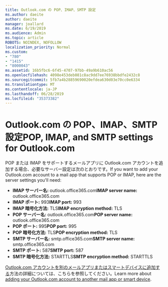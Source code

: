 ```yaml
---
title: Outlook.com の POP、IMAP、SMTP 設定
ms.author: daeite
author: daeite
manager: joallard
ms.date: 6/19/2019
ms.audience: Admin
ms.topic: article
ROBOTS: NOINDEX, NOFOLLOW
localization_priority: Normal
ms.custom:
- "780"
- "1415"
- "8000043"
ms.assetid: 16b5fbc6-6f45-4707-97bb-49a9b610ac56
ms.openlocfilehash: 4098e453deb081c8ac9dd7ee76938bbdfe2432c8
ms.sourcegitcommit: 5fb7a4b28859690020efdea630d03e70cc0e6334
ms.translationtype: MT
ms.contentlocale: ja-JP
ms.lasthandoff: 06/28/2019
ms.locfileid: "35373382"
---
```

# <a name="pop-imap-and-smtp-settings-for-outlookcom"></a><span data-ttu-id="8c602-102">Outlook.com の POP、IMAP、SMTP 設定</span><span class="sxs-lookup"><span data-stu-id="8c602-102">POP, IMAP, and SMTP settings for Outlook.com</span></span>

<span data-ttu-id="8c602-103">POP または IMAP をサポートするメールアプリに Outlook.com アカウントを追加する場合、必要なサーバー設定は次のとおりです。</span><span class="sxs-lookup"><span data-stu-id="8c602-103">If you want to add your Outlook.com account to a mail app that supports POP or IMAP, here are the server settings you'll need:</span></span>
  
- <span data-ttu-id="8c602-104">**IMAP サーバー名:** outlook.office365.com</span><span class="sxs-lookup"><span data-stu-id="8c602-104">**IMAP server name:** outlook.office365.com</span></span>
- <span data-ttu-id="8c602-105">**IMAP ポート:** 993</span><span class="sxs-lookup"><span data-stu-id="8c602-105">**IMAP port:** 993</span></span>
- <span data-ttu-id="8c602-106">**IMAP 暗号化方法:** TLS</span><span class="sxs-lookup"><span data-stu-id="8c602-106">**IMAP encryption method:** TLS</span></span>
- <span data-ttu-id="8c602-107">**POP サーバー名:** outlook.office365.com</span><span class="sxs-lookup"><span data-stu-id="8c602-107">**POP server name:** outlook.office365.com</span></span>  
- <span data-ttu-id="8c602-108">**POP ポート:** 995</span><span class="sxs-lookup"><span data-stu-id="8c602-108">**POP port:** 995</span></span>  
- <span data-ttu-id="8c602-109">**POP 暗号化方法:** TLS</span><span class="sxs-lookup"><span data-stu-id="8c602-109">**POP encryption method:** TLS</span></span>  
- <span data-ttu-id="8c602-110">**SMTP サーバー名:** smtp.office365.com</span><span class="sxs-lookup"><span data-stu-id="8c602-110">**SMTP server name:** smtp.office365.com</span></span>
- <span data-ttu-id="8c602-111">**SMTP ポート:** 587</span><span class="sxs-lookup"><span data-stu-id="8c602-111">**SMTP port:** 587</span></span>
- <span data-ttu-id="8c602-112">**SMTP 暗号化方法:** STARTTLS</span><span class="sxs-lookup"><span data-stu-id="8c602-112">**SMTP encryption method:** STARTTLS</span></span>

<span data-ttu-id="8c602-113">[Outlook.com アカウントを別のメールアプリまたはスマートデバイスに追加する](https://support.office.com/article/73f3b178-0009-41ae-aab1-87b80fa94970)方法の詳細については、こちらを参照してください。</span><span class="sxs-lookup"><span data-stu-id="8c602-113">Learn more about [adding your Outlook.com account to another mail app or smart device](https://support.office.com/article/73f3b178-0009-41ae-aab1-87b80fa94970).</span></span>